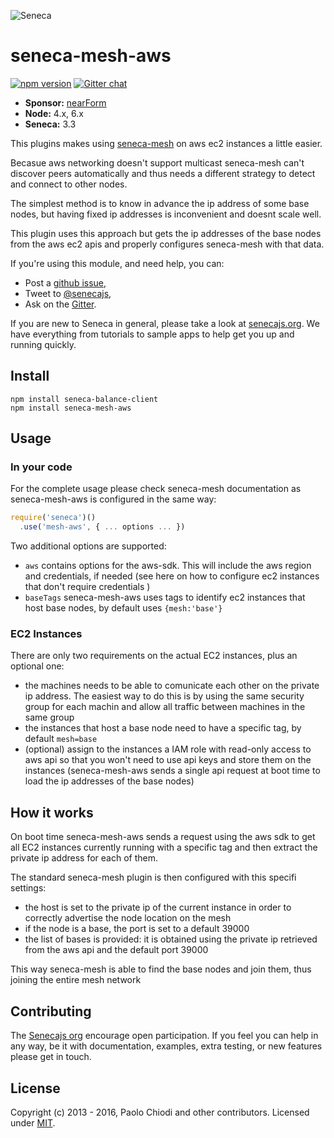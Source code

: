 ![Seneca][Logo]

# seneca-mesh-aws
[![npm version][npm-badge]][npm-url]
[![Gitter chat][gitter-badge]][gitter-url]

- __Sponsor:__ [nearForm][Sponsor]
- __Node:__ 4.x, 6.x
- __Seneca:__ 3.3


This plugins makes using [seneca-mesh](https://github.com/senecajs/seneca-mesh) on aws ec2 instances a little easier.

Becasue aws networking doesn't support multicast seneca-mesh can't discover peers automatically and thus needs a different strategy to detect and connect to other nodes.

The simplest method is to know in advance the ip address of some base nodes, but having fixed ip addresses is inconvenient and doesnt scale well.

This plugin uses this approach but gets the ip addresses of the base nodes from the aws ec2 apis and properly configures seneca-mesh with that data.

If you're using this module, and need help, you can:

- Post a [github issue][],
- Tweet to [@senecajs][],
- Ask on the [Gitter][gitter-url].

If you are new to Seneca in general, please take a look at [senecajs.org][]. We have
everything from tutorials to sample apps to help get you up and running quickly.


## Install
```
npm install seneca-balance-client
npm install seneca-mesh-aws
```

## Usage

### In your code

For the complete usage please check seneca-mesh documentation as seneca-mesh-aws is configured in the same way:

```js
require('seneca')()
  .use('mesh-aws', { ... options ... })
```

Two additional options are supported:

- `aws` contains options for the aws-sdk. This will include the aws region and credentials, if needed (see here on how to configure ec2 instances that don't require credentials )
- `baseTags` seneca-mesh-aws uses tags to identify ec2 instances that host base nodes, by default uses `{mesh:'base'}`

### EC2 Instances

There are only two requirements on the actual EC2 instances, plus an optional one:
- the machines needs to be able to comunicate each other on the private ip address. The easiest way to do this is by using the same security group for each machin and allow all traffic between machines in the same group
- the instances that host a base node need to have a specific tag, by default `mesh=base`
- (optional) assign to the instances a IAM role with read-only access to aws api so that you won't need to use api keys and store them on the instances (seneca-mesh-aws sends a single api request at boot time to load the ip addresses of the base nodes)

## How it works

On boot time seneca-mesh-aws sends a request using the aws sdk to get all EC2 instances currently running with a specific tag and then extract the private ip address for each of them.

The standard seneca-mesh plugin is then configured with this specifi settings:
- the host is set to the private ip of the current instance in order to correctly advertise the node location on the mesh
- if the node is a base, the port is set to a default 39000
- the list of bases is provided: it is obtained using the private ip retrieved from the aws api and the default port 39000

This way seneca-mesh is able to find the base nodes and join them, thus joining the entire mesh network


## Contributing
The [Senecajs org][] encourage open participation. If you feel you can help in any way,
be it with documentation, examples, extra testing, or new features please get in touch.


## License
Copyright (c) 2013 - 2016, Paolo Chiodi and other contributors.
Licensed under [MIT][].

[Sponsor]: http://nearform.com
[Logo]: http://senecajs.org/files/assets/seneca-logo.png
[npm-badge]: https://badge.fury.io/js/seneca-mesh-aws.svg
[npm-url]: https://badge.fury.io/js/seneca-mesh-aws
[gitter-badge]: https://badges.gitter.im/senecajs/seneca.png
[gitter-url]: https://gitter.im/senecajs/seneca
[MIT]: ./LICENSE
[Senecajs org]: https://github.com/senecajs/
[Seneca.js]: https://www.npmjs.com/package/seneca
[senecajs.org]: http://senecajs.org/
[github issue]: https://github.com/senecajs-labs/seneca-mesh-aws/issues
[@senecajs]: http://twitter.com/senecajs
